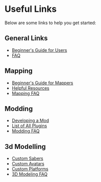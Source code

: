 <!-- TITLE: Beat Saber Modding Group -->
<!-- SUBTITLE: Welcome to the Beat Saber Modding Community Wiki! -->

# Useful Links
Below are some links to help you get started:
## General Links
* [Beginner's Guide for Users](beginners-guide)
* [FAQ](faq)

## Mapping
* [Beginner's Guide for Mappers](beginners-guide-mapping)
* [Helpful Resources]()
* [Mapping FAQ](faq-mapping)

## Modding
* [Developing a Mod]()
* [List of All Plugins]()
* [Modding FAQ]()

## 3d Modelling
* [Custom Sabers](custom-sabers)
* [Custom Avatars](custom-avatars)
* [Custom Platforms](custom-platforms)
* [3D Modeling FAQ]()